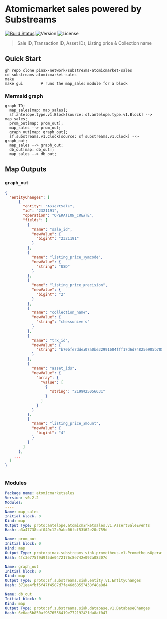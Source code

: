 # Atomicmarket sales powered by **Substreams**

[![Build Status](https://github.com/pinax-network/substreams-atomicmarket-sales/actions/workflows/test.yml/badge.svg)](https://github.com/pinax-network/substreams-atomicmarket-sales/actions/workflows/test.yml)
![Version](https://img.shields.io/github/v/release/pinax-network/substreams-atomicmarket-sales)
![License](https://img.shields.io/github/license/pinax-network/substreams-atomicmarket-sales)

> Sale ID, Transaction ID, Asset IDs, Listing price & Collection name

## Quick Start

```
gh repo clone pinax-network/substreams-atomicmarket-sales
cd substreams-atomicmarket-sales
make
make gui        # runs the map_sales module for a block
```

### Mermaid graph

```mermaid
graph TD;
  map_sales[map: map_sales];
  sf.antelope.type.v1.Block[source: sf.antelope.type.v1.Block] --> map_sales;
  prom_out[map: prom_out];
  map_sales --> prom_out;
  graph_out[map: graph_out];
  sf.substreams.v1.Clock[source: sf.substreams.v1.Clock] --> graph_out;
  map_sales --> graph_out;
  db_out[map: db_out];
  map_sales --> db_out;

```
## Map Outputs

### `graph_out`

```json
{
  "entityChanges": [
      {
        "entity": "AssertSale",
        "id": "2321191",
        "operation": "OPERATION_CREATE",
        "fields": [
          {
            "name": "sale_id",
            "newValue": {
              "bigint": "2321191"
            }
          },
          {
            "name": "listing_price_symcode",
            "newValue": {
              "string": "USD"
            }
          },
          {
            "name": "listing_price_precision",
            "newValue": {
              "bigint": "2"
            }
          },
          {
            "name": "collection_name",
            "newValue": {
              "string": "chessunivers"
            }
          },
          {
            "name": "trx_id",
            "newValue": {
              "string": "b70bfe7ddea07a0be32991684fff17d6d74825e905b785e43be236845779f318"
            }
          },
          {
            "name": "asset_ids",
            "newValue": {
              "array": {
                "value": [
                  {
                    "string": "2199025056631"
                  }
                ]
              }
            }
          },
          {
            "name": "listing_price_amount",
            "newValue": {
              "bigint": "4"
            }
          }
        ]
      },
    ...
  ]
}
  
```

### Modules
```yaml
Package name: atomicmarketsales
Version: v0.2.2
Modules:
----
Name: map_sales
Initial block: 0
Kind: map
Output Type: proto:antelope.atomicmarketsales.v1.AssertSaleEvents
Hash: a3a47738caf049c12c9abc06fcf53562e20c759d

Name: prom_out
Initial block: 0
Kind: map
Output Type: proto:pinax.substreams.sink.prometheus.v1.PrometheusOperations
Hash: 4fc3e775f9d9f5de0472176c8e742e092a08307d

Name: graph_out
Initial block: 0
Kind: map
Output Type: proto:sf.substreams.sink.entity.v1.EntityChanges
Hash: 371ea4fbf5f47f4587d7fe46d68557438f48a8d4

Name: db_out
Initial block: 0
Kind: map
Output Type: proto:sf.substreams.sink.database.v1.DatabaseChanges
Hash: 6e6ae5b850af9676556419e77219282fda8af047
```